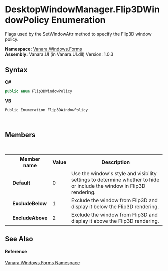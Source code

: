 # DesktopWindowManager.Flip3DWindowPolicy Enumeration
 

Flags used by the SetWindowAttr method to specify the Flip3D window policy.

**Namespace:**&nbsp;<a href="c580cf52-4028-70db-28d0-f9b1abc03861">Vanara.Windows.Forms</a><br />**Assembly:**&nbsp;Vanara.UI (in Vanara.UI.dll) Version: 1.0.3

## Syntax

**C#**<br />
``` C#
public enum Flip3DWindowPolicy
```

**VB**<br />
``` VB
Public Enumeration Flip3DWindowPolicy
```

<br />

## Members
&nbsp;<table><tr><th></th><th>Member name</th><th>Value</th><th>Description</th></tr><tr><td /><td target="F:Vanara.Windows.Forms.DesktopWindowManager.Flip3DWindowPolicy.Default">**Default**</td><td>0</td><td>Use the window's style and visibility settings to determine whether to hide or include the window in Flip3D rendering.</td></tr><tr><td /><td target="F:Vanara.Windows.Forms.DesktopWindowManager.Flip3DWindowPolicy.ExcludeBelow">**ExcludeBelow**</td><td>1</td><td>Exclude the window from Flip3D and display it below the Flip3D rendering.</td></tr><tr><td /><td target="F:Vanara.Windows.Forms.DesktopWindowManager.Flip3DWindowPolicy.ExcludeAbove">**ExcludeAbove**</td><td>2</td><td>Exclude the window from Flip3D and display it above the Flip3D rendering.</td></tr></table>

## See Also


#### Reference
<a href="c580cf52-4028-70db-28d0-f9b1abc03861">Vanara.Windows.Forms Namespace</a><br />